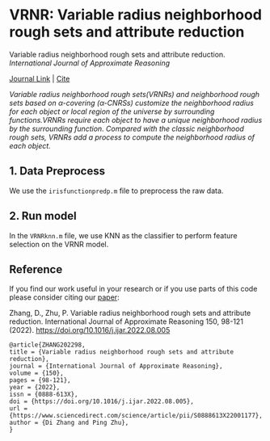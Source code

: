 VRNR: Variable radius neighborhood rough sets and attribute reduction
===========
Variable radius neighborhood rough sets and attribute reduction.
*International Journal of Approximate Reasoning*

[Journal Link](https://www.sciencedirect.com/science/article/pii/S0888613X22001177) | [Cite](#reference) 

*Variable radius neighborhood rough sets(VRNRs) and neighborhood rough sets based on α-covering (α-CNRSs) customize the neighborhood radius for each object or local region of the universe by surrounding functions.VRNRs require each object to have a unique neighborhood radius by the surrounding function. Compared with the classic neighborhood rough sets, VRNRs add a process to compute the neighborhood radius of each object.*




## 1. Data Preprocess

We use the ```irisfunctionpredp.m``` file to preprocess the raw data.

## 2. Run model

In the ```VRNRknn.m``` file, we use KNN as the classifier to perform feature selection on the VRNR model.



## Reference
If you find our work useful in your research or if you use parts of this code please consider citing our [paper](https://www.sciencedirect.com/science/article/pii/S0888613X22001177):

Zhang, D., Zhu, P. Variable radius neighborhood rough sets and attribute reduction. International Journal of Approximate Reasoning 150, 98-121 (2022). https://doi.org/10.1016/j.ijar.2022.08.005

```
@article{ZHANG202298,
title = {Variable radius neighborhood rough sets and attribute reduction},
journal = {International Journal of Approximate Reasoning},
volume = {150},
pages = {98-121},
year = {2022},
issn = {0888-613X},
doi = {https://doi.org/10.1016/j.ijar.2022.08.005},
url = {https://www.sciencedirect.com/science/article/pii/S0888613X22001177},
author = {Di Zhang and Ping Zhu},
}
```
